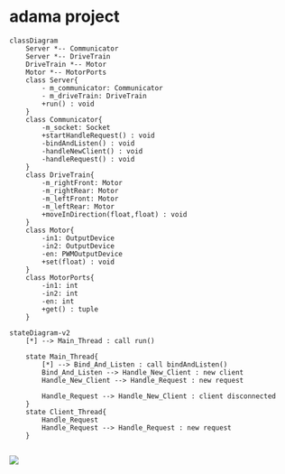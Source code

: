 # adama project

```mermaid
classDiagram
    Server *-- Communicator
    Server *-- DriveTrain
    DriveTrain *-- Motor
    Motor *-- MotorPorts
    class Server{
        - m_communicator: Communicator
        - m_driveTrain: DriveTrain
        +run() : void
    }
    class Communicator{
        -m_socket: Socket
        +startHandleRequest() : void
        -bindAndListen() : void
        -handleNewClient() : void
        -handleRequest() : void
    }
    class DriveTrain{
        -m_rightFront: Motor
        -m_rightRear: Motor
        -m_leftFront: Motor
        -m_leftRear: Motor
        +moveInDirection(float,float) : void
    }
    class Motor{
        -in1: OutputDevice
        -in2: OutputDevice
        -en: PWMOutputDevice
        +set(float) : void
    }
    class MotorPorts{
        -in1: int
        -in2: int
        -en: int
        +get() : tuple
    }
```


```mermaid
stateDiagram-v2
    [*] --> Main_Thread : call run()

    state Main_Thread{
        [*] --> Bind_And_Listen : call bindAndListen()
        Bind_And_Listen --> Handle_New_Client : new client
        Handle_New_Client --> Handle_Request : new request
        
        Handle_Request --> Handle_New_Client : client disconnected
    }
    state Client_Thread{
        Handle_Request
        Handle_Request --> Handle_Request : new request
    }
    
```


[![](https://mermaid.ink/img/pako:eNp9Ustu4zAM_BVBJxdofyCHLfJo6kuBBdrTrvfAWHQsQCYNWdrASPLvS1l2tkWL5qQhJzNDmmdds0G90o3jU92CD-ptU5GS3_r3axD8Rz08_FCb4qfnPrrBMiluVGhReT5wuMvkTSJti523fy0dVeATeDNMtN4BBfQzcYiHo4e-VS9gSTnmPte3SWBXlLGzxoZRdQhD9NghLRa7KcjT2Q6qXVjEvgP3eM2Mp4lxIb7si7VDmSX5N-A79CpT4MAxlx3XEN5NM8eUN4SZTIgyAyjZCx1RSd7F-O6D4YjD5blYqxqck9Hfu05qCd8iS_ycetZ4ThrleW_JpM1ZGrAOwzLSfnIoMygTSOPRN2bEi4Y6oZceRzKzV5n-n9KOn_fz9WbgtpeTDe3UntVnyTF_FTLzygTdgDxSd5sRprK-12LWgTVyc-fUqLSIdljplTwNNhBdqHRFV6FCDPw6Uq1XwUe8157jsV1A7A0E3FmQe-r0qgE3SLUH-sX8H6Msnf1LPvLp1q__AAiT9yE?type=png)](https://mermaid.live/edit#pako:eNp9Ustu4zAM_BVBJxdofyCHLfJo6kuBBdrTrvfAWHQsQCYNWdrASPLvS1l2tkWL5qQhJzNDmmdds0G90o3jU92CD-ptU5GS3_r3axD8Rz08_FCb4qfnPrrBMiluVGhReT5wuMvkTSJti523fy0dVeATeDNMtN4BBfQzcYiHo4e-VS9gSTnmPte3SWBXlLGzxoZRdQhD9NghLRa7KcjT2Q6qXVjEvgP3eM2Mp4lxIb7si7VDmSX5N-A79CpT4MAxlx3XEN5NM8eUN4SZTIgyAyjZCx1RSd7F-O6D4YjD5blYqxqck9Hfu05qCd8iS_ycetZ4ThrleW_JpM1ZGrAOwzLSfnIoMygTSOPRN2bEi4Y6oZceRzKzV5n-n9KOn_fz9WbgtpeTDe3UntVnyTF_FTLzygTdgDxSd5sRprK-12LWgTVyc-fUqLSIdljplTwNNhBdqHRFV6FCDPw6Uq1XwUe8157jsV1A7A0E3FmQe-r0qgE3SLUH-sX8H6Msnf1LPvLp1q__AAiT9yE)